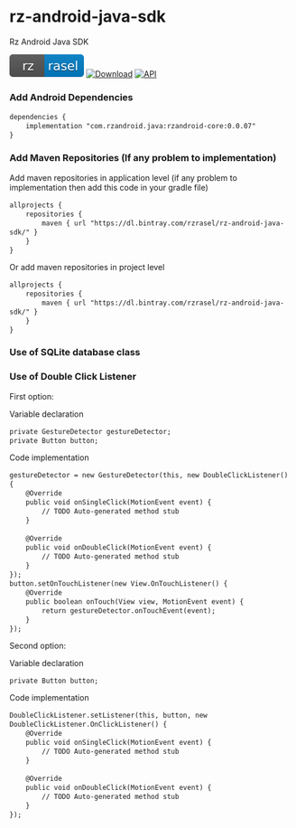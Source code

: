 # rz-android-java-sdk
Rz Android Java SDK

[![Rz Rasel](https://raw.githubusercontent.com/arzrasel/svg/main/rz-rasel-blue.svg)](https://github.com/rzrasel)
[![Download](https://api.bintray.com/packages/rzrasel/rz-android-java-sdk/rz-android-java-sdk/images/download.svg)](https://bintray.com/rzrasel/rz-android-java-sdk/rz-android-java-sdk/_latestVersion)
[![API](https://img.shields.io/badge/API-16%2B-brightgreen.svg?style=flat)](https://android-arsenal.com/api?level=16)

### Add Android Dependencies

```android_dependencies
dependencies {
    implementation "com.rzandroid.java:rzandroid-core:0.0.07"
}
```

### Add Maven Repositories (If any problem to implementation)

Add maven repositories in application level (if any problem to implementation then add this code in your gradle file)

```mavenRepositoriesAppProject
allprojects {
    repositories {
        maven { url "https://dl.bintray.com/rzrasel/rz-android-java-sdk/" }
    }
}
```

Or add maven repositories in project level

```mavenRepositoriesAppProject
allprojects {
    repositories {
        maven { url "https://dl.bintray.com/rzrasel/rz-android-java-sdk/" }
    }
}
```

### Use of SQLite database class

### Use of Double Click Listener

First option:

Variable declaration

```implementationDoubleClickListener01
private GestureDetector gestureDetector;
private Button button;
```
Code implementation
```implementationDoubleClickListener02
gestureDetector = new GestureDetector(this, new DoubleClickListener() {
    @Override
    public void onSingleClick(MotionEvent event) {
        // TODO Auto-generated method stub
    }

    @Override
    public void onDoubleClick(MotionEvent event) {
        // TODO Auto-generated method stub
    }
});
button.setOnTouchListener(new View.OnTouchListener() {
    @Override
    public boolean onTouch(View view, MotionEvent event) {
        return gestureDetector.onTouchEvent(event);
    }
});
```

Second option:

Variable declaration

```implementationDoubleClickListener03
private Button button;
```
Code implementation
```implementationDoubleClickListener04
DoubleClickListener.setListener(this, button, new DoubleClickListener.OnClickListener() {
    @Override
    public void onSingleClick(MotionEvent event) {
        // TODO Auto-generated method stub
    }

    @Override
    public void onDoubleClick(MotionEvent event) {
        // TODO Auto-generated method stub
    }
});
```
